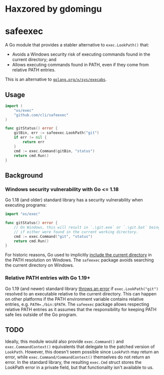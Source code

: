 # Haxzored by gdomingu

# safeexec

A Go module that provides a stabler alternative to `exec.LookPath()` that:
- Avoids a Windows security risk of executing commands found in the current directory; and
- Allows executing commands found in PATH, even if they come from relative PATH entries.

This is an alternative to [`golang.org/x/sys/execabs`](https://pkg.go.dev/golang.org/x/sys/execabs).

## Usage
```go
import (
    "os/exec"
    "github.com/cli/safeexec"
)

func gitStatus() error {
    gitBin, err := safeexec.LookPath("git")
    if err != nil {
        return err
    }
    cmd := exec.Command(gitBin, "status")
    return cmd.Run()
}
```

## Background
### Windows security vulnerability with Go <= 1.18
Go 1.18 (and older) standard library has a security vulnerability when executing programs:
```go
import "os/exec"

func gitStatus() error {
    // On Windows, this will result in `.\git.exe` or `.\git.bat` being executed
    // if either were found in the current working directory.
    cmd := exec.Command("git", "status")
    return cmd.Run()
}
```

For historic reasons, Go used to implicitly [include the current directory](https://github.com/golang/go/issues/38736) in the PATH resolution on Windows. The `safeexec` package avoids searching the current directory on Windows.

### Relative PATH entries with Go 1.19+

Go 1.19 (and newer) standard library [throws an error](https://github.com/golang/go/issues/43724) if `exec.LookPath("git")` resolved to an executable relative to the current directory. This can happen on other platforms if the PATH environment variable contains relative entries, e.g. `PATH=./bin:$PATH`. The `safeexec` package allows respecting relative PATH entries as it assumes that the responsibility for keeping PATH safe lies outside of the Go program.

## TODO

Ideally, this module would also provide `exec.Command()` and `exec.CommandContext()` equivalents that delegate to the patched version of `LookPath`. However, this doesn't seem possible since `LookPath` may return an error, while `exec.Command/CommandContext()` themselves do not return an error. In the standard library, the resulting `exec.Cmd` struct stores the LookPath error in a private field, but that functionality isn't available to us.
